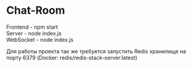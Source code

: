 # Chat-Room

Frontend - npm start\
Server - node index.js\
WebSocket - node index.js

Для работы проекта так же требуется запустить Redis хранилище на порту 6379 (Docker: redis/redis-stack-server:latest)
